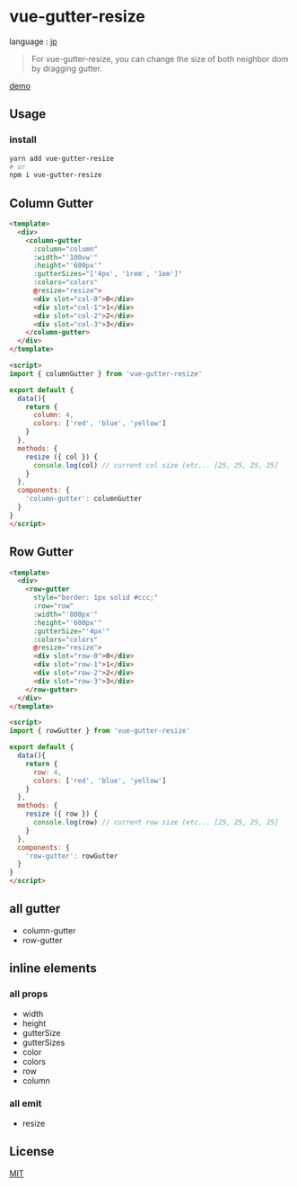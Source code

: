 # vue-gutter-resize
language : [jp](./README.jp.md)

> For vue-gutter-resize, you can change the size of both neighbor dom by dragging gutter.

[demo](https://tomatoaiu.github.io/vue-gutter-resize/)

## Usage
### install
```sh
yarn add vue-gutter-resize
# or
npm i vue-gutter-resize
```

## Column Gutter
```html
<template>
  <div>
    <column-gutter
      :column="column"
      :width="'100vw'"
      :height="'600px'"
      :gutterSizes="['4px', '1rem', '1em']"
      :colors="colors"
      @resize="resize">
      <div slot="col-0">0</div>
      <div slot="col-1">1</div>
      <div slot="col-2">2</div>
      <div slot="col-3">3</div>
    </column-gutter>
  </div>
</template>

<script>
import { columnGutter } from 'vue-gutter-resize'

export default {
  data(){
    return {
      column: 4,
      colors: ['red', 'blue', 'yellow']
    }
  },
  methods: {
    resize ({ col }) {
      console.log(col) // current col size (etc... [25, 25, 25, 25]
    }
  },
  components: {
    'column-gutter': columnGutter
  }
}
</script>
```

## Row Gutter
```html
<template>
  <div>
    <row-gutter
      style="border: 1px solid #ccc;"
      :row="row"
      :width="'800px'"
      :height="'600px'"
      :gutterSize="'4px'"
      :colors="colors"
      @resize="resize">
      <div slot="row-0">0</div>
      <div slot="row-1">1</div>
      <div slot="row-2">2</div>
      <div slot="row-3">3</div>
    </row-gutter>
  </div>
</template>

<script>
import { rowGutter } from 'vue-gutter-resize'

export default {
  data(){
    return {
      row: 4,
      colors: ['red', 'blue', 'yellow']
    }
  },
  methods: {
    resize ({ row }) {
      console.log(row) // current row size (etc... [25, 25, 25, 25]
    }
  },
  components: {
    'row-gutter': rowGutter
  }
}
</script>
```

## all gutter
- column-gutter
- row-gutter

## inline elements
### all props
- width
- height
- gutterSize
- gutterSizes
- color
- colors
- row
- column

### all emit
- resize

## License
[MIT](./LICENSE.md)
